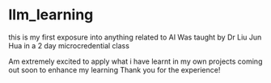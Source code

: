 ﻿# llm_learning
this is my first exposure into anything related to AI
Was taught by Dr Liu Jun Hua in a 2 day microcredential class

Am extremely excited to apply what i have learnt in my own projects coming out soon to enhance my learning
Thank you for the experience!

